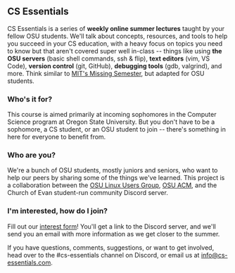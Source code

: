 ## CS Essentials

CS Essentials is a series of **weekly online summer lectures** taught by your fellow OSU students. We'll talk about concepts, resources, and tools to help you succeed in your CS education, with a heavy focus on topics you need to know but that aren't covered super well in-class -- things like using **the OSU servers** (basic shell commands, ssh & flip), **text editors** (vim, VS Code), **version control** (git, GitHub), **debugging tools** (gdb, valgrind), and more. Think similar to [MIT's Missing Semester](https://missing.csail.mit.edu), but adapted for OSU students.

### Who's it for?

This course is aimed primarily at incoming sophomores in the Computer Science program at Oregon State University. But you don't have to be a sophomore, a CS student, or an OSU student to join -- there's something in here for everyone to benefit from.

### Who are you?

We're a bunch of OSU students, mostly juniors and seniors, who want to help our peers by sharing some of the things we've learned. This project is a collaboration between the [OSU Linux Users Group](https://lug.oregonstate.edu/), [OSU ACM](http://acm.oregonstate.edu/), and the Church of Evan student-run community Discord server.

### I'm interested, how do I join?

Fill out our [interest form](https://forms.gle/jZne3San1mzjJQCG6)! You'll get a link to the Discord server, and we'll send you an email with more information as we get closer to the summer.

If you have questions, comments, suggestions, or want to get involved, head over to the #cs-essentials channel on Discord, or email us at [info@cs-essentials.com](mailto:info@cs-essentials.com).
